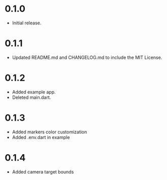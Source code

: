 # 0.1.0

* Initial release.

# 0.1.1

* Updated README.md and CHANGELOG.md to include the MIT License.

# 0.1.2

* Added example app.
* Deleted main.dart.

# 0.1.3

* Added markers color customization
* Added .env.dart in example

# 0.1.4

* Added camera target bounds
